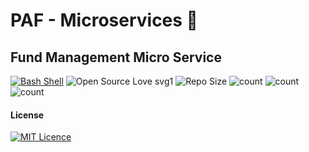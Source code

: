 
# PAF - Microservices 🎉
## Fund Management Micro Service
[![Bash Shell](https://badges.frapsoft.com/bash/v1/bash-150x25.png?v=103)](https://github.com/ellerbrock/open-source-badges/)
![Open Source Love svg1](https://badges.frapsoft.com/os/v1/open-source.svg?v=103)
![Repo Size](https://img.shields.io/github/repo-size/rivinduchamath/PAF)
![count](https://img.shields.io/github/languages/count/rivinduchamath/PAF)
![count](https://img.shields.io/github/forks/rivinduchamath/PAF?style=social)
![count](https://img.shields.io/github/watchers/rivinduchamath/PAF?style=social) 

#### License

[![MIT Licence](https://badges.frapsoft.com/os/mit/mit-125x28.png?v=103)](https://opensource.org/licenses/mit-license.php)